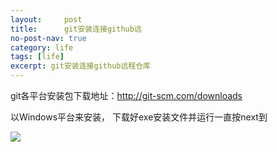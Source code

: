 ```yaml
---
layout:     post
title:      git安装连接github远
no-post-nav: true
category: life
tags: [life]
excerpt: git安装连接github远程仓库
---
```


git各平台安装包下载地址：http://git-scm.com/downloads

以Windows平台来安装， 下载好exe安装文件并运行一直按next到

![](http://jiangyl23.github.io/assets/images/2019/01.png)


